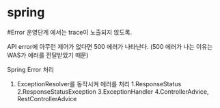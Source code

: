 # spring

#Error
운영단계 에서는 trace이 노출되지 않도록.

API error에 아무런 제어가 없다면 500 에러가 나타난다.
(500 에러가 나는 이유는 WAS가 에러를 전달받았기 때문)


Spring Error 처리

1. ExceptionResolver를 동작시켜 에러를 처리
  1.ResponseStatus
  2.ResponseStatusException
  3.ExceptionHandler
  4.ControllerAdvice, RestControllerAdvice
